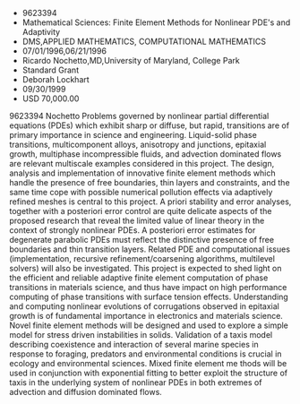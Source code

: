 
* 9623394
* Mathematical Sciences: Finite Element Methods for Nonlinear PDE's and Adaptivity
* DMS,APPLIED MATHEMATICS, COMPUTATIONAL MATHEMATICS
* 07/01/1996,06/21/1996
* Ricardo Nochetto,MD,University of Maryland, College Park
* Standard Grant
* Deborah Lockhart
* 09/30/1999
* USD 70,000.00

9623394 Nochetto Problems governed by nonlinear partial differential equations
(PDEs) which exhibit sharp or diffuse, but rapid, transitions are of primary
importance in science and engineering. Liquid-solid phase transitions,
multicomponent alloys, anisotropy and junctions, epitaxial growth, multiphase
incompressible fluids, and advection dominated flows are relevant multiscale
examples considered in this project. The design, analysis and implementation of
innovative finite element methods which handle the presence of free boundaries,
thin layers and constraints, and the same time cope with possible numerical
pollution effects via adaptively refined meshes is central to this project. A
priori stability and error analyses, together with a posteriori error control
are quite delicate aspects of the proposed research that reveal the limited
value of linear theory in the context of strongly nonlinear PDEs. A posteriori
error estimates for degenerate parabolic PDEs must reflect the distinctive
presence of free boundaries and thin transition layers. Related PDE and
computational issues (implementation, recursive refinement/coarsening
algorithms, multilevel solvers) will also be investigated. This project is
expected to shed light on the efficient and reliable adaptive finite element
computation of phase transitions in materials science, and thus have impact on
high performance computing of phase transitions with surface tension effects.
Understanding and computing nonlinear evolutions of corrugations observed in
epitaxial growth is of fundamental importance in electronics and materials
science. Novel finite element methods will be designed and used to explore a
simple model for stress driven instabilities in solids. Validation of a taxis
model describing coexistence and interaction of several marine species in
response to foraging, predators and environmental conditions is crucial in
ecology and environmental sciences. Mixed finite element me thods will be used
in conjunction with exponential fitting to better exploit the structure of taxis
in the underlying system of nonlinear PDEs in both extremes of advection and
diffusion dominated flows.
